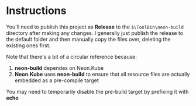 ﻿# Instructions

You'll need to publish this project as **Release** to the `$\ToolBin\neon-build` directory after making any changes.
I generally just publish the release to the default folder and then manually copy the files over, deleting the 
existing ones first.

Note that there's a bit of a circular reference because:

1. **neon-build** dependes on Neon.Kube
2. **Neon.Kube** uses **neon-build** to ensure that all resource files are actually embedded as a pre-compile target

You may need to temporarily disable the pre-build target by prefixing it with **echo**
